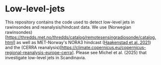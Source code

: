 # Low-level-jets
This repository contains the code used to detect low-level jets in rawinsondes and reanalysis/hindcast data.
We use (Norwegian rawinsondes)[https://thredds.met.no/thredds/catalog/remotesensingradiosonde/catalog.html] as well as MET-Norway's NORA3 hindcast ([Haakenstad et al. 2021](https://journals.ametsoc.org/view/journals/apme/60/10/JAMC-D-21-0029.1.xml)) and the (CERRA reanalysis)[https://climate.copernicus.eu/copernicus-regional-reanalysis-europe-cerra].
Please see Michel et al. (2025) that investigate low-level jets in Scandinavia.
